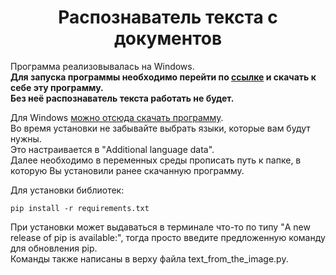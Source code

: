 <h1 align="center">Распознаватель текста с документов</h1>

<p>
Программа реализовывалась на Windows.<br>
<b>Для запуска программы необходимо перейти по 
<a href="https://tesseract-ocr.github.io/tessdoc/Installation.html">ссылке</a> и скачать к себе эту программу.<br>
Без неё распознаватель текста работать не будет.</b><br>

Для Windows <a href="https://github.com/UB-Mannheim/tesseract/wiki"> можно отсюда скачать программу</a>.<br>
Во время установки не забывайте выбрать языки, которые вам будут нужны.<br> Это настраивается в "Additional language data".<br>
Далее необходимо в переменных среды прописать путь к папке, в которую Вы установили ранее скачанную программу.<br>

Для установки библиотек: 
```
pip install -r requirements.txt
```

При установки может выдаваться в терминале что-то по типу "A new release of pip is available:", тогда просто введите предложенную команду для обновления pip.<br>
Команды также написаны в верху файла text_from_the_image.py.<br>

</p>